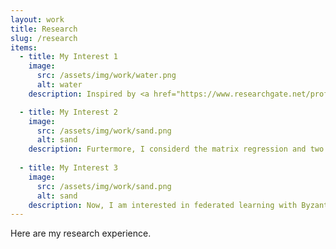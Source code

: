 ```yaml
---
layout: work
title: Research
slug: /research
items:
  - title: My Interest 1
    image:
      src: /assets/img/work/water.png
      alt: water
    description: Inspired by <a href="https://www.researchgate.net/profile/Michael-Jordan-3/publication/303521286_Communication-efficient_distributed_statistical_learning/links/57d2689208ae5f03b48b61f8/Communication-efficient-distributed-statistical-learning.pdf">Jordan et al.'s work about distributed data </a>, I am interested in distributed learning. Jordan et al. replaced the global likelihood function by communication-efficient surrogate likelihood (CSL) and then proposed a general framework for distributed estimation that can be used in general smooth M-estimation, Bayesian estimation and high-dimensional penalized regression. They showed that the CSL could effectively reduce the transmission cost of the distributed data and reach the same convergence rate as the global likelihood-based estimation. However, this approach is hampered by the following two issues. First, to obtain some rigorous theoretical results, Jordan et al. (2019) required that the loss functions are smooth and have at least second-order derivatives, which limits its scope of application. For example, in some studies about the low weight in children growth, high expenses in insurance and so on, researchers are interested in predicting quantiles with nonsmooth quantile loss functions. Second, since distributed data are always collected from different sources with different locations and times, the homoscedasticity assumption is often not valid such that the ordinary M-estimator does not perform well when the error distribution is heavily skewed or data have outliers. So we investigated a communication-efficient sparse CQR estimation for distributed data with the Lasso penalty. An efficient ADMM algorithm is proposed to compute the estimator.

  - title: My Interest 2
    image:
      src: /assets/img/work/sand.png
      alt: sand
    description: Furtermore, I considerd the matrix regression and two pieces of work about distributed quantile matrix regression and online matrix gression are conducted. 
     
  - title: My Interest 3
    image:
      src: /assets/img/work/sand.png
      alt: sand
    description: Now, I am interested in federated learning with Byzantine attacks. Based on Decentralized Gradient Descent (DGD), Wu et al. proposed Network Gradient Desent (NGD), however, how can NGD be extended to situations with Byzantine attacks is under inverstigation.
---
```


Here are my research experience.
<br />
<br />

